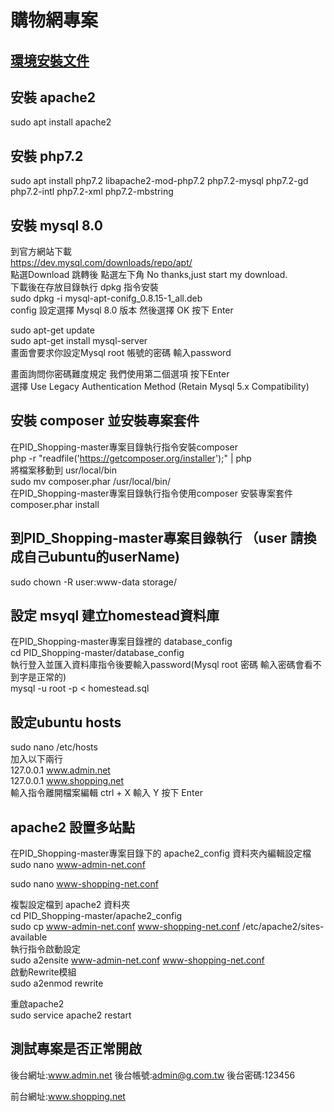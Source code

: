 # 購物網專案
## [環境安裝文件](https://docs.google.com/presentation/d/15EFSNWqlMVlAhhywFbNxTK3VIgTWckzQwpQSpE94peE/edit?usp=sharing)
## 安裝 apache2
sudo apt install apache2<br>
## 安裝 php7.2
sudo apt install php7.2 libapache2-mod-php7.2 php7.2-mysql php7.2-gd php7.2-intl php7.2-xml php7.2-mbstring<br>
## 安裝 mysql 8.0
到官方網站下載<br>
https://dev.mysql.com/downloads/repo/apt/<br>
點選Download 跳轉後 點選左下角 No thanks,just start my download.<br>
下載後在存放目錄執行 dpkg 指令安裝<br>
sudo dpkg -i mysql-apt-conifg_0.8.15-1_all.deb<br>
config 設定選擇 Mysql 8.0 版本 然後選擇 OK 按下 Enter<br>

sudo apt-get update<br>
sudo apt-get install mysql-server<br>
畫面會要求你設定Mysql root 帳號的密碼 輸入password <br>

畫面詢問你密碼難度規定 我們使用第二個選項 按下Enter<br>
選擇 Use Legacy Authentication Method (Retain Mysql 5.x Compatibility)<br>


## 安裝 composer 並安裝專案套件
在PID_Shopping-master專案目錄執行指令安裝composer<br>
php -r "readfile('https://getcomposer.org/installer');" | php <br>
將檔案移動到 usr/local/bin<br>
sudo mv composer.phar /usr/local/bin/<br>
在PID_Shopping-master專案目錄執行指令使用composer 安裝專案套件 <br>
composer.phar install<br>
## 到PID_Shopping-master專案目錄執行 （user 請換成自己ubuntu的userName)
sudo chown -R user:www-data storage/<br>
## 設定 msyql 建立homestead資料庫
在PID_Shopping-master專案目錄裡的 database_config<br>
cd PID_Shopping-master/database_config<br>
執行登入並匯入資料庫指令後要輸入password(Mysql root 密碼 輸入密碼會看不到字是正常的)  <br>
mysql -u root -p < homestead.sql<br>


## 設定ubuntu hosts  
sudo nano /etc/hosts<br>
加入以下兩行<br>
127.0.0.1	www.admin.net <br>
127.0.0.1	www.shopping.net <br>
輸入指令離開檔案編輯
ctrl + X 輸入 Y 按下 Enter
## apache2 設置多站點
在PID_Shopping-master專案目錄下的 apache2_config 資料夾內編輯設定檔<br>
sudo nano www-admin-net.conf<br>

sudo nano www-shopping-net.conf<br>

複製設定檔到 apache2 資料夾<br>
cd PID_Shopping-master/apache2_config <br>
sudo cp www-admin-net.conf www-shopping-net.conf  /etc/apache2/sites-available <br>
執行指令啟動設定<br>
sudo a2ensite www-admin-net.conf www-shopping-net.conf<br>
啟動Rewrite模組 <br>
sudo a2enmod rewrite<br>

重啟apache2<br>
sudo service apache2 restart <br>
## 測試專案是否正常開啟
後台網址:www.admin.net
後台帳號:admin@g.com.tw
後台密碼:123456<br>

前台網址:www.shopping.net


